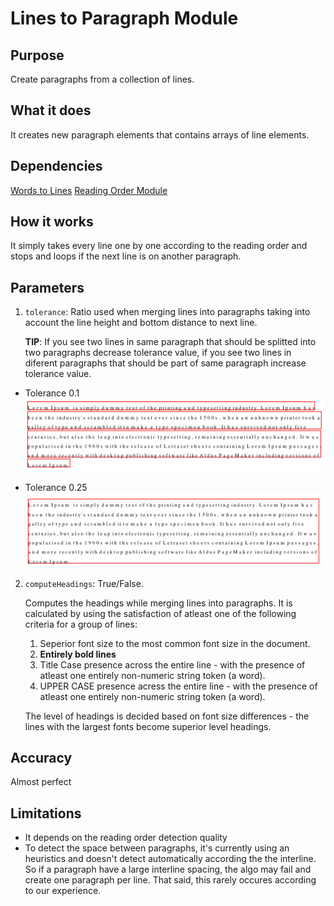 # Lines to Paragraph Module

## Purpose

Create paragraphs from a collection of lines.

## What it does

It creates new paragraph elements that contains arrays of line elements.

## Dependencies

[Words to Lines](words-to-line-module.md)
[Reading Order Module](reading-order-module.md)

## How it works

It simply takes every line one by one according to the reading order and stops and loops if the next line is on another paragraph.

## Parameters

1. `tolerance`: Ratio used when merging lines into paragraphs taking into account the line height and bottom distance to next line.

   **TIP**: If you see two lines in same paragraph that should be splitted into two paragraphs decrease tolerance value, if you see two lines in diferent paragraphs that should be part of same paragraph increase tolerance value.

- Tolerance 0.1
  ![](../../../../docs/assets/Paragraph_01.png)

- Tolerance 0.25
  ![](../../../../docs/assets/Paragraph_025.png)

2. `computeHeadings`: True/False.

   Computes the headings while merging lines into paragraphs. It is calculated by using the satisfaction of atleast one of the following criteria for a group of lines:

   1. Seperior font size to the most common font size in the document.
   2. **Entirely bold lines**
   3. Title Case presence across the entire line - with the presence of atleast one entirely non-numeric string token (a word).
   4. UPPER CASE presence acress the entire line - with the presence of atleast one entirely non-numeric string token (a word).

   The level of headings is decided based on font size differences - the lines with the largest fonts become superior level headings.

## Accuracy

Almost perfect

## Limitations

- It depends on the reading order detection quality
- To detect the space between paragraphs, it's currently using an heuristics and doesn't detect automatically according the the interline. So if a paragraph have a large interline spacing, the algo may fail and create one paragraph per line. That said, this rarely occures according to our experience.
